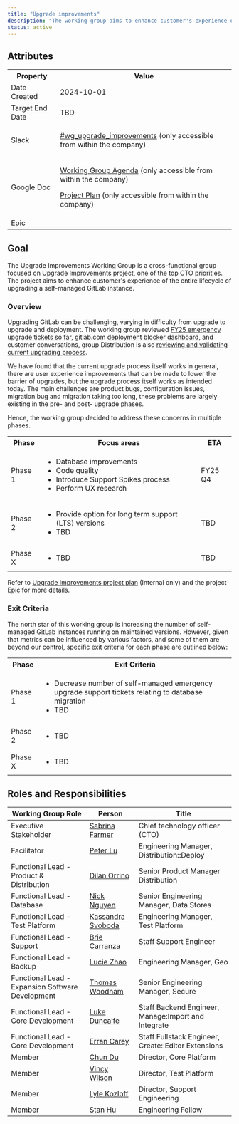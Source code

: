 ```yaml
---
title: "Upgrade improvements"
description: "The working group aims to enhance customer's experience of the entire lifecycle of upgrading a self-managed GitLab instance."
status: active
---
```


## Attributes

<table>
<tr>
<th>Property</th>
<th>Value</th>
</tr>
<tr>
<td>Date Created</td>
<td>2024-10-01</td>
</tr>
<tr>
<td>Target End Date</td>
<td>TBD</td>
</tr>
<tr>
<td>Slack</td>
<td>

[#wg_upgrade_improvements](https://gitlab.enterprise.slack.com/archives/C07GYUGJLPM) (only accessible from within the company)
</td>
</tr>
<tr>
<td>Google Doc</td>
<td>

[Working Group Agenda](https://docs.google.com/document/d/14vqe2wbsTatp0kYRUntaf7-2XWYKPtvzrPG-eemzAow/edit) (only accessible from within the company)

[Project Plan](https://docs.google.com/document/d/1FbZP2bCi25efAxUZQX21NIu_gcMv7jHoR8gEny9BSVI/edit#heading=h.hyca1fd7tvon) (only accessible from within the company)
</td>
</tr>
<tr>
<td>Epic</td>
<td>

</td>
</tr>
</table>

## Goal

The Upgrade Improvements Working Group is a cross-functional group focused on Upgrade Improvements project, one of the top CTO priorities. The project aims to enhance customer's experience of the entire lifecycle of upgrading a self-managed GitLab instance.

### Overview

Upgrading GitLab can be challenging, varying in difficulty from upgrade to upgrade and deployment. The working group reviewed [FY25 emergency upgrade tickets so far](https://gitlab.com/gitlab-com/support/readiness/emergencies/-/issues/2808 "Review of Upgrade issues captured in FY25"), gitlab.com [deployment blocker dashboard](https://dashboards.gitlab.net/d/delivery-deployment_blockers/delivery3a-deployment-blockers?orgId=1), and customer conversations, group Distribution is also [reviewing and validating current upgrading process](https://gitlab.com/gitlab-org/distribution/team-tasks/-/issues/1597 "Test varying upgrade scenarios and test for pain points").

We have found that the current upgrade process itself works in general, there are user experience improvements that can be made to lower the barrier of upgrades, but the upgrade process itself works as intended today. The main challenges are product bugs, configuration issues, migration bug and migration taking too long, these problems are largely existing in the pre- and post- upgrade phases.

Hence, the working group decided to address these concerns in multiple phases.

<table>
<tr>
<th>Phase</th>
<th>Focus areas</th>
<th>ETA</th>
</tr>
<tr>
<td>Phase 1</td>
<td>

* Database improvements
* Code quality
* Introduce Support Spikes process
* Perform UX research

</td>
<td>FY25 Q4</td>
</tr>
<tr>
<td>Phase 2</td>
<td>

* Provide option for long term support (LTS) versions
* TBD

</td>
<td>TBD</td>
</tr>
<tr>
<td>Phase X</td>
<td>

* TBD

</td>
<td>TBD</td>
</tr>
</table>

Refer to [Upgrade Improvements project plan](https://docs.google.com/document/d/1FbZP2bCi25efAxUZQX21NIu_gcMv7jHoR8gEny9BSVI/edit) (Internal only) and the project [Epic](https://gitlab.com/groups/gitlab-org/-/epics/10949) for more details.

### Exit Criteria

The north star of this working group is increasing the number of self-managed GitLab instances running on maintained versions. However, given that metrics can be influenced by various factors, and some of them are beyond our control, specific exit criteria for each phase are outlined below:

<table>
<tr>
<th>Phase</th>
<th>Exit Criteria</th>
</tr>
<tr>
<td>Phase 1</td>
<td>

* Decrease number of self-managed emergency upgrade support tickets relating to database migration
* TBD

</td>
</tr>
<tr>
<td>Phase 2</td>
<td>

* TBD

</td>
</tr>
<tr>
<td>Phase X</td>
<td>

* TBD

</td>
</tr>
</table>

## Roles and Responsibilities

| Working Group Role | Person | Title |
|--------------------|--------|-------|
| Executive Stakeholder | [Sabrina Farmer](https://gitlab.com/sabrinafarmer) | Chief technology officer (CTO) |
| Facilitator | [Peter Lu](https://gitlab.com/plu8) | Engineering Manager, Distribution::Deploy |
| Functional Lead - Product & Distribution | [Dilan Orrino](https://gitlab.com/dorrino) | Senior Product Manager Distribution |
| Functional Lead - Database | [Nick Nguyen](https://gitlab.com/nhxnguyen) | Senior Engineering Manager, Data Stores  |
| Functional Lead - Test Platform | [Kassandra Svoboda](https://gitlab.com/ksvoboda) | Engineering Manager, Test Platform |
| Functional Lead - Support | [Brie Carranza](https://gitlab.com/bcarranza) | Staff Support Engineer |
| Functional Lead - Backup | [Lucie Zhao](https://gitlab.com/luciezhao) | Engineering Manager, Geo |
| Functional Lead - Expansion Software Development |  [Thomas Woodham](https://gitlab.com/twoodham) | Senior Engineering Manager, Secure |
| Functional Lead - Core Development |  [Luke Duncalfe](https://gitlab.com/.luke) | Staff Backend Engineer, Manage:Import and Integrate |
| Functional Lead - Core Development |  [Erran Carey](https://gitlab.com/erran) | Staff Fullstack Engineer, Create::Editor Extensions |
| Member | [Chun Du](https://gitlab.com/cdu1) | Director, Core Platform |
| Member | [Vincy Wilson](https://gitlab.com/vincywilson) | Director, Test Platform |
| Member | [Lyle Kozloff](https://gitlab.com/lyle) | Director, Support Engineering |
| Member | [Stan Hu](https://gitlab.com/stanhu) | Engineering Fellow |
